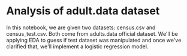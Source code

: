 # Analysis of adult.data dataset

In this notebook, we are given two datasets: census.csv and census_test.csv. Both come from adults.data official dataset. 
We'll be applying EDA to guess if test dataset was manipulated and once we've clarified that, we'll implement a logistic regression model.
